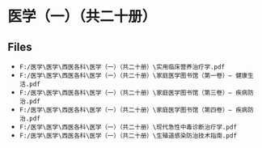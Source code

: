 # 医学（一）（共二十册）

## Files

- `F:/医学\医学\西医各科\医学（一）（共二十册）\实用临床营养治疗学.pdf`
- `F:/医学\医学\西医各科\医学（一）（共二十册）\家庭医学图书馆（第一卷）— 健康生活.pdf`
- `F:/医学\医学\西医各科\医学（一）（共二十册）\家庭医学图书馆（第三卷）— 疾病防治.pdf`
- `F:/医学\医学\西医各科\医学（一）（共二十册）\家庭医学图书馆（第四卷）— 疾病防治.pdf`
- `F:/医学\医学\西医各科\医学（一）（共二十册）\现代急性中毒诊断治疗学.pdf`
- `F:/医学\医学\西医各科\医学（一）（共二十册）\生殖道感染防治技术指南.pdf`
